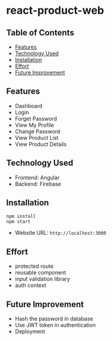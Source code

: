 # react-product-web

## Table of Contents
- [Features](#features)
- [Technology Used](#technology-used)
- [Installation](#installation)
- [Effort](#effort)
- [Future Improvement](#future-improvement)

## Features
- Dashboard
- Login
- Forget Password
- View My Profile
- Change Password
- View Product List
- View Product Details

## Technology Used
- Frontend: Angular
- Backend: Firebase

## Installation
```
npm install
npm start
```
- Website URL: `http://localhost:3000`

## Effort
- protected route
- reusable component
- input validation library
- auth context

## Future Improvement
- Hash the password in database
- Use JWT token in authentication
- Deployment
